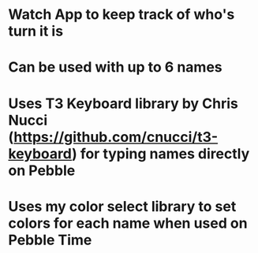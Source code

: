 # Watch App to keep track of who's turn it is
# Can be used with up to 6 names
# Uses T3 Keyboard library by Chris Nucci (https://github.com/cnucci/t3-keyboard) for typing names directly on Pebble
# Uses my color select library to set colors for each name when used on Pebble Time

